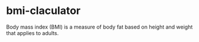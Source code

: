 # bmi-claculator
Body mass index (BMI) is a measure of body fat based on height and weight that applies to adults.
